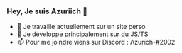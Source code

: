 ### Hey, Je suis Azuriich 👋

- 🔭 Je travaille actuellement sur un site perso
- 🌱 Je développe principalement sur du JS/TS
- 📫 Pour me joindre viens sur Discord : Λzurïch-#2002
